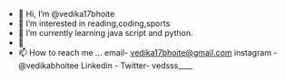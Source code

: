 - 👋 Hi, I’m @vedika17bhoite
- 👀 I’m interested in reading,coding,sports
- 🌱 I’m currently learning java script and python.
- 💞️ 
- 📫 How to reach me ...
email- vedika17bhoite@gmail.com
instagram - @vedikabhoitee
Linkedin - 
Twitter- vedsss____


<!---
vedika17bhoite/vedika17bhoite is a ✨ special ✨ repository because its `README.md` (this file) appears on your GitHub profile.
You can click the Preview link to take a look at your changes.
--->
